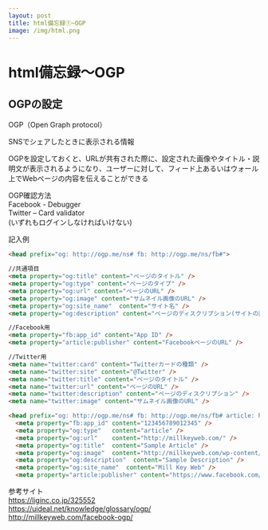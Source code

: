 ```yaml
---
layout: post
title: html備忘録①~OGP
image: /img/html.png
---
```


# html備忘録～OGP

## OGPの設定

OGP（Open Graph protocol）   

SNSでシェアしたときに表示される情報   

OGPを設定しておくと、URLが共有された際に、設定された画像やタイトル・説明文が表示されるようになり、ユーザーに対して、フィード上あるいはウォール上でWebページの内容を伝えることができる   

OGP確認方法   
Facebook - Debugger   
Twitter – Card validator   
(いずれもログインしなければいけない)   

記入例   
```html
<head prefix="og: http://ogp.me/ns# fb: http://ogp.me/ns/fb#">
```
```html
//共通項目
<meta property="og:title" content="ページのタイトル" />
<meta property="og:type" content="ページのタイプ" />
<meta property="og:url" content="ページのURL" />
<meta property="og:image" content="サムネイル画像のURL" />
<meta property="og:site_name"  content="サイト名" />
<meta property="og:description" content="ページのディスクリプション(サイトの説明)" />

//Facebook用
<meta property="fb:app_id" content="App ID" />
<meta property="article:publisher" content="FacebookページのURL" />

//Twitter用
<meta name="twitter:card" content="Twitterカードの種類" />
<meta name="twitter:site" content="@Twitter" />
<meta name="twitter:title" content="ページのタイトル" />
<meta name="twitter:url" content="ページのURL" />
<meta name="twitter:description" content="ページのディスクリプション" />
<meta name="twitter:image" content="サムネイル画像のURL" />
```
```html
<head prefix="og: http://ogp.me/ns# fb: http://ogp.me/ns/fb# article: http://ogp.me/ns/article#">
  <meta property="fb:app_id" content="123456789012345" />
  <meta property="og:type"   content="article" />
  <meta property="og:url"    content="http://millkeyweb.com/" />
  <meta property="og:title"  content="Sample Article" />
  <meta property="og:image"  content="http://millkeyweb.com/wp-content/uploads/2014/01/MillKeyWeb-logo1.png" />
  <meta property="og:description"  content="Sample Description" />
  <meta property="og:site_name"  content="Mill Key Web" />
  <meta property="article:publisher" content="https://www.facebook.com/millkeyweb" />
```
参考サイト   
https://liginc.co.jp/325552   
https://uideal.net/knowledge/glossary/ogp/   
http://millkeyweb.com/facebook-ogp/
